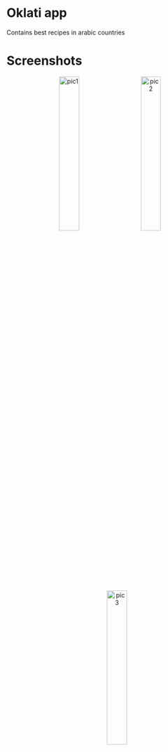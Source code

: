 # Oklati app 
Contains best recipes in arabic countries 

# Screenshots

<p align="center">
  <img alt="pic1" src="https://github.com/Taha-Seddik/oklati-app/assets/16271638/9e527432-daeb-45b1-a834-861bb4d0b7c5" width="30%">
&nbsp; &nbsp; &nbsp; &nbsp;
  <img alt="pic2" src="https://github.com/Taha-Seddik/oklati-app/assets/16271638/d631f106-337b-42fd-8bec-30fd66a9ab6a" width="30%">
  &nbsp; &nbsp; &nbsp; &nbsp;
   <img alt="pic3" src="https://github.com/Taha-Seddik/oklati-app/assets/16271638/942077bd-552a-47f0-b63f-266f1637b5a6" width="30%">
</p>

